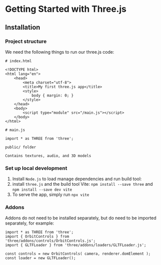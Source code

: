 # Getting Started with Three.js

## Installation

### Project structure
We need the following things to run our three.js code:

```
# index.html

<!DOCTYPE html>
<html lang="en">
	<head>
		<meta charset="utf-8">
		<title>My first three.js app</title>
		<style>
			body { margin: 0; }
		</style>
	</head>
	<body>
		<script type="module" src="/main.js"></script>
	</body>
</html>
```

```
# main.js

import * as THREE from 'three';

```

```
public/ folder

Contains textures, audio, and 3D models

```

### Set up local development 

1. Install `Node.js` to load manage dependencies and run build tool: 
2. install `three.js` and the build tool Vite: `npm install --save three` and `npm install --save dev vite`
3. To serve the app, simply run `npx vite`


### Addons
Addons do not need to be installed separately, but do need to be imported separately, for example:
```
import * as THREE from 'three';
import { OrbitControls } from 'three/addons/controls/OrbitControls.js';
import { GLTFLoader } from 'three/addons/loaders/GLTFLoader.js';

const controls = new OrbitControls( camera, renderer.domElement );
const loader = new GLTFLoader();
```


